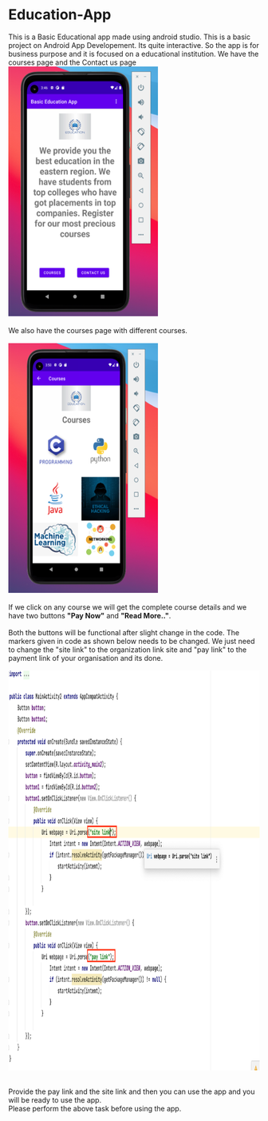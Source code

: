 # Education-App
This is a Basic Educational app made using android studio. This is a basic project on Android App Developement. Its quite interactive.
So the app is for business purpose and it is focused on a educational institution. We have the courses page and the Contact us page
<br>
<img src="https://github.com/PRITAM9679/Education-App/blob/main/images/first%20page.png" height=500 width=300/><br><br>
We also have the courses page with different courses.<br><br>
<img src="https://github.com/PRITAM9679/Education-App/blob/main/images/courses%20page.png" height=500 width=300/><br><br>
If we click on any course we will get the complete course details and we have two buttons <b>"Pay Now"</b> and <b>"Read More.."</b>.<br><br>
Both the buttons will be functional after slight change in the code. The markers given in code as shown below needs to be changed. We just need to change the "site link" to the organization link site and "pay link" to the payment link of your organisation and its done.<br><br>
<img src="https://github.com/PRITAM9679/Education-App/blob/main/images/code%20changes.png" height=800 width=800/><br><br>

Provide the pay link and the site link and then you can use the app and you will be ready to use the app.<br>
Please perform the above task before using the app.

